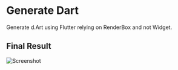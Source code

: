 # Generate Dart

Generate d.Art using Flutter relying on RenderBox and not Widget.

## Final Result

![Screenshot](https://github.com/Solido/flutter-generative-art/blob/master/screenshots/01.png)




